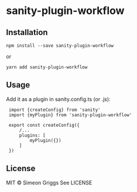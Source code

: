 # sanity-plugin-workflow

## Installation

```
npm install --save sanity-plugin-workflow
```

or

```
yarn add sanity-plugin-workflow
```

## Usage
Add it as a plugin in sanity.config.ts (or .js):

```
 import {createConfig} from 'sanity'
 import {myPlugin} from 'sanity-plugin-workflow'

 export const createConfig({
     /...
     plugins: [
         myPlugin({})
     ]
 })
```
## License

MIT © Simeon Griggs
See LICENSE
